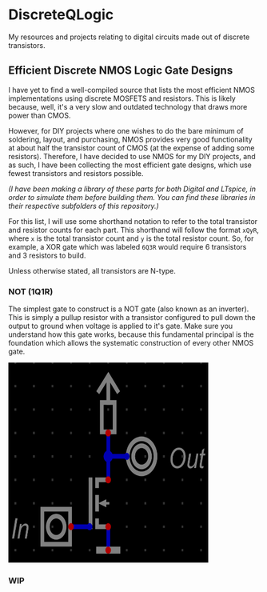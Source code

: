 # DiscreteQLogic
My resources and projects relating to digital circuits made out of discrete transistors.

## Efficient Discrete NMOS Logic Gate Designs
I have yet to find a well-compiled source that lists the most efficient NMOS implementations using discrete MOSFETS and resistors. This is likely because, well, it's a very slow and outdated technology that draws more power than CMOS.

However, for DIY projects where one wishes to do the bare minimum of soldering, layout, and purchasing, NMOS provides very good functionality at about half the transistor count of CMOS (at the expense of adding some resistors). Therefore, I have decided to use NMOS for my DIY projects, and as such, I have been collecting the most efficient gate designs, which use fewest transistors and resistors possible.

*(I have been making a library of these parts for both Digital and LTspice, in order to simulate them before building them. You can find these libraries in their respective subfolders of this repository.)*

For this list, I will use some shorthand notation to refer to the total transistor and resistor counts for each part. This shorthand will follow the format `xQyR`, where `x` is the total transistor count and `y` is the total resistor count. So, for example, a XOR gate which was labeled `6Q3R` would require 6 transistors and 3 resistors to build.

Unless otherwise stated, all transistors are N-type.

### NOT (1Q1R)
The simplest gate to construct is a NOT gate (also known as an inverter). This is simply a pullup resistor with a transistor configured to pull down the output to ground when voltage is applied to it's gate. Make sure you understand how this gate works, because this fundamental principal is the foundation which allows the systematic construction of every other NMOS gate.

<img src="https://github.com/nimaid/DiscreteQLogic/raw/main/Images/Circuits/nm_not.PNG" width="400px" height="400px" />

### WIP